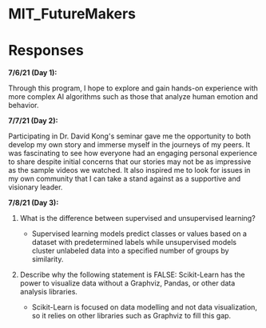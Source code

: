 # MIT_FutureMakers

# Responses

**7/6/21 (Day 1):**

  Through this program, I hope to explore and gain hands-on experience with more complex AI algorithms such as those that analyze human emotion and behavior.

**7/7/21 (Day 2):**

  Participating in Dr. David Kong's seminar gave me the opportunity to both develop my own story and immerse myself in the journeys of my peers. It was fascinating to see how everyone had an engaging personal experience to share despite initial concerns that our stories may not be as impressive as the sample videos we watched. It also inspired me to look for issues in my own community that I can take a stand against as a supportive and visionary leader.
  
**7/8/21 (Day 3):**

  1) What is the difference between supervised and unsupervised learning?
      - Supervised learning models predict classes or values based on a dataset with predetermined labels while unsupervised models cluster unlabeled data into a specified number of groups by similarity.

  2) Describe why the following statement is FALSE: Scikit-Learn has the power to visualize data without a Graphviz, Pandas, or other data analysis libraries.
      - Scikit-Learn is focused on data modelling and not data visualization, so it relies on other libraries such as Graphviz to fill this gap.

